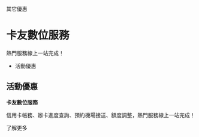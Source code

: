 其它優惠

# 卡友數位服務  

熱門服務線上一站完成！

  * 活動優惠

## 活動優惠

**卡友數位服務**

信用卡帳務、辦卡進度查詢、預約機場接送、額度調整，熱門服務線上一站完成！  
  
  
了解更多  
  

